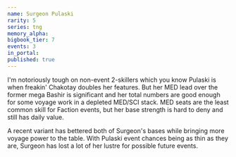 ```yaml
---
name: Surgeon Pulaski
rarity: 5
series: tng
memory_alpha:
bigbook_tier: 7
events: 3
in_portal:
published: true
---
```


I'm notoriously tough on non-event 2-skillers which you know Pulaski is when freakin' Chakotay doubles her features. But her MED lead over the former mega Bashir is significant and her total numbers are good enough for some voyage work in a depleted MED/SCI stack. MED seats are the least common skill for Faction events, but her base strength is hard to deny and still has daily value.

A recent variant has bettered both of Surgeon's bases while bringing more voyage power to the table. With Pulaski event chances being as thin as they are, Surgeon has lost a lot of her lustre for possible future events.
